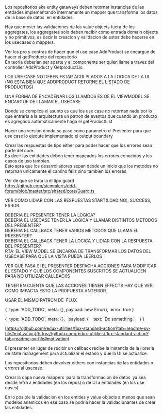 Los repositorios aka entity gataways deben retornar instancias de las entdades implementando internamente un mapper que transforme los datos de la base de datos  en entidades.

Hay que mover las validaciones de los value objects fuera de los aggregates, los aggregates solo deben recibir como entrada domain objects y no primitivos, es decir la creacion y validacion de estos debe hacerse en los usecases o mappers.

Ver los pro y contras de hacer que el use case AddProduct se encargue de hacer el getProducts del repositorio  
En teoria deberian ser aparte y el componente ser quien llame a travez del controller AddProduct y GetproductLis.

LOS USE CASE NO DEBEN ESTAR ACOLPLADOS A LA LOGICA DE LA UI (NO ESTA BIEN QUE ADDPRODUCT RETORNE EL LISTADO DE PRODUCTOS)

UNA FORMA DE ENCADENAR LOS LLAMDOS ES QE EL VIEWMODEL SE ENCARGUE DE LLAMAR EL USECASE

Donde se complica el asunto es que los use case no retornan nada por lo que entraria a la arquitectura un patron de eventos que cuando un producto es agregado automaticamente haga el getProductList

Hacer una version donde se pase como parametro el Presenter para que use case lo ejecute implementado el output boundary

Crear las respuestas de tipo either para poder hacer que los errores sean parte del core.  
Es decir las entidades deben tener mapeados los errores conocidos y los casos de uso tambien.  
Esto apra que los desarrolladores sepan desde un inicio que los metodos no retornan unicamente el camino feliz sino tambien los errores.

Ver de que se trata la el tipo guard  
https://github.com/stemmlerjs/ddd-forum/blob/master/src/shared/core/Guard.ts

VER COMO LIDIAR CON LAS RESPUESTAS START(LOADING), SUCCESS, ERROR.

DEBERIA EL PRESENTER TENER LA LOGICA?  
DEBERIA EL USECASE TENER LA LOGICA Y LLAMAR DISTINTOS METODOS DEL PRESENTER?  
DEBERIA EL CALLBACK TENER VARIOS METODOS QUE LLAMA EL PRESENTER?  
DEBERIA EL CALLBACK TENER LA LOGICA Y LIDIAR CON LA RESPUESTA DEL PRESENTER?  
RTA: EL VIEW MODEL SE ENCARGA DE TRANSFORMAR LOS DATOS DEL USECASE PARA QUE LA VISTA PUEDA LEERLOS

VER QUE PASA SI EL PRESENTER DESPACHA ACCIONES PARA MODIFICAR EL ESTADO Y QUE LOS COMPONENTES SUSCRITOS SE ACTUALICEN PARA NO UTILIZAR CALLBACKS

TENER EN CUENTA QUE LAS ACCIONES TIENEN EFFECTS HAY QUE VER COMO IMPACTA ESTO LA PROPUESTA ANTERIOR.

USAR EL MISMO PATRON DE  FLUX

{  type: 'ADD_TODO', meta: {}, payload: new Error(),  error: true }

{  type: 'ADD_TODO', meta: {},   payload: {    text: 'Do something.'    } }

[https://github.com/redux-utilities/flux-standard-action?tab=readme-ov-file#motivation](https://github.com/redux-utilities/flux-standard-action?tab=readme-ov-file#motivation)

El presenter en lugar de recibir un callback recibe la instancia de la libreria de state management para actualizar el estado y que la UI se actualice.

Los repositiorios deben devolver eithers con instancias de las entidades o errores al usecase.

Crear la capa nueva mappers  para la transformacion de datos  ya sea desde Infra a entidades (en los repos) o de UI a entidades (en los use cases)

En lo posible la validacion en los entities y value objects a menos que sean modelos anemicos en ese caso se podria hacer la validacionantes de crear las entidades.
